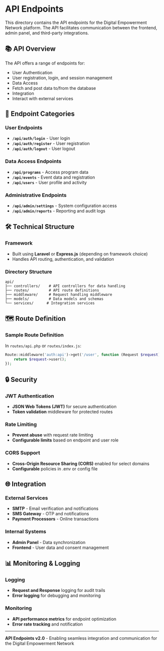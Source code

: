 # API Endpoints

This directory contains the API endpoints for the Digital Empowerment Network platform. The API facilitates communication between the frontend, admin panel, and third-party integrations.

## 📚 API Overview

The API offers a range of endpoints for:
- User Authentication - User registration, login, and session management
- Data Access - Fetch and post data to/from the database
- Integration - Interact with external services

## 🔗 Endpoint Categories

### User Endpoints
- **`/api/auth/login`** - User login
- **`/api/auth/register`** - User registration
- **`/api/auth/logout`** - User logout

### Data Access Endpoints
- **`/api/programs`** - Access program data
- **`/api/events`** - Event data and registration
- **`/api/users`** - User profile and activity

### Administrative Endpoints
- **`/api/admin/settings`** - System configuration access
- **`/api/admin/reports`** - Reporting and audit logs

## 🛠️ Technical Structure

### Framework
- Built using **Laravel** or **Express.js** (depending on framework choice)
- Handles API routing, authentication, and validation

### Directory Structure
```
api/
├── controllers/    # API controllers for data handling
├── routes/         # API route definitions
├── middleware/     # Request handling middleware
├── models/         # Data models and schemas
└── services/      # Integration services
```

## 🗺️ Route Definition

### Sample Route Definition

In `routes/api.php` or `routes/index.js`:

```php
Route::middleware('auth:api')->get('/user', function (Request $request) {
    return $request->user();
});
```

## 🔒 Security

### JWT Authentication
- **JSON Web Tokens (JWT)** for secure authentication
- **Token validation** middleware for protected routes

### Rate Limiting
- **Prevent abuse** with request rate limiting
- **Configurable limits** based on endpoint and user role

### CORS Support
- **Cross-Origin Resource Sharing (CORS)** enabled for select domains
- **Configurable** policies in .env or config file

## 🌐 Integration

### External Services
- **SMTP** - Email verification and notifications
- **SMS Gateway** - OTP and notifications
- **Payment Processors** - Online transactions

### Internal Systems
- **Admin Panel** - Data synchronization
- **Frontend** - User data and consent management

## 📊 Monitoring & Logging

### Logging
- **Request and Response** logging for audit trails
- **Error logging** for debugging and monitoring

### Monitoring
- **API performance metrics** for endpoint optimization
- **Error rate tracking** and notification

---

**API Endpoints v2.0** - Enabling seamless integration and communication for the Digital Empowerment Network
